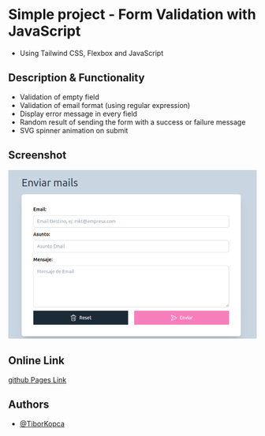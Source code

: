 # Simple project - Form Validation with JavaScript
* Using Tailwind CSS, Flexbox and JavaScript

## Description & Functionality
- Validation of empty field
- Validation of email format (using regular expression)
- Display error message in every field
- Random result of sending the form with a success or failure message
- SVG spinner animation on submit

## Screenshot
![here](/screenshots/Form.png)

## Online Link
[github Pages Link](https://tiborkopca.github.io/Javascript2024-FORM/)

## Authors

- [@TiborKopca](https://github.com/TiborKopca)